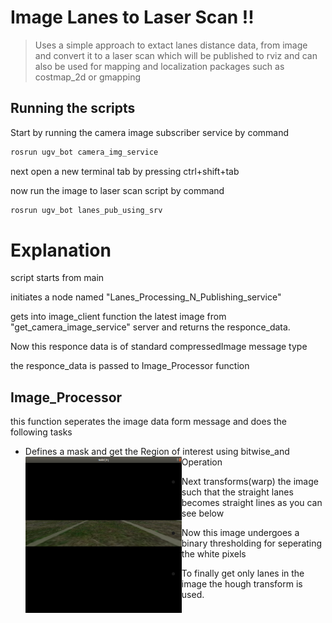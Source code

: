 # Image Lanes to Laser Scan !!

>Uses a simple approach to extact lanes distance data,
>from image and convert it to a laser scan
>which will be published to rviz and can also be used for 
>mapping and localization packages such as costmap_2d or gmapping


## Running the scripts

Start by running the camera image subscriber service by command
```sh
rosrun ugv_bot camera_img_service
``` 

next open a new terminal tab by pressing ctrl+shift+tab

now run the image to laser scan script by command
```sh
rosrun ugv_bot lanes_pub_using_srv
```

# Explanation
script starts from main

initiates a node named "Lanes_Processing_N_Publishing_service"

gets into image_client function the latest image from "get_camera_image_service" server and returns the responce_data.

Now this responce data is of standard compressedImage message type

the responce_data is passed to Image_Processor function

## Image_Processor

this function seperates the image data form message and does the following tasks

- Defines a mask and get the Region of interest using bitwise_and Operation
  <img src="Images/maskedImage.png" width="250" height="250" align="left"/>

- Next transforms(warp) the image such that the straight lanes becomes straight lines as you can see below

- Now this image undergoes a binary thresholding for seperating the white pixels

- To finally get only lanes in the image the hough transform is used.


